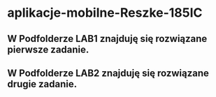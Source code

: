 # aplikacje-mobilne-Reszke-185IC

## W Podfolderze LAB1 znajduję się rozwiązane pierwsze zadanie.

## W Podfolderze LAB2 znajduję się rozwiązane drugie zadanie.
